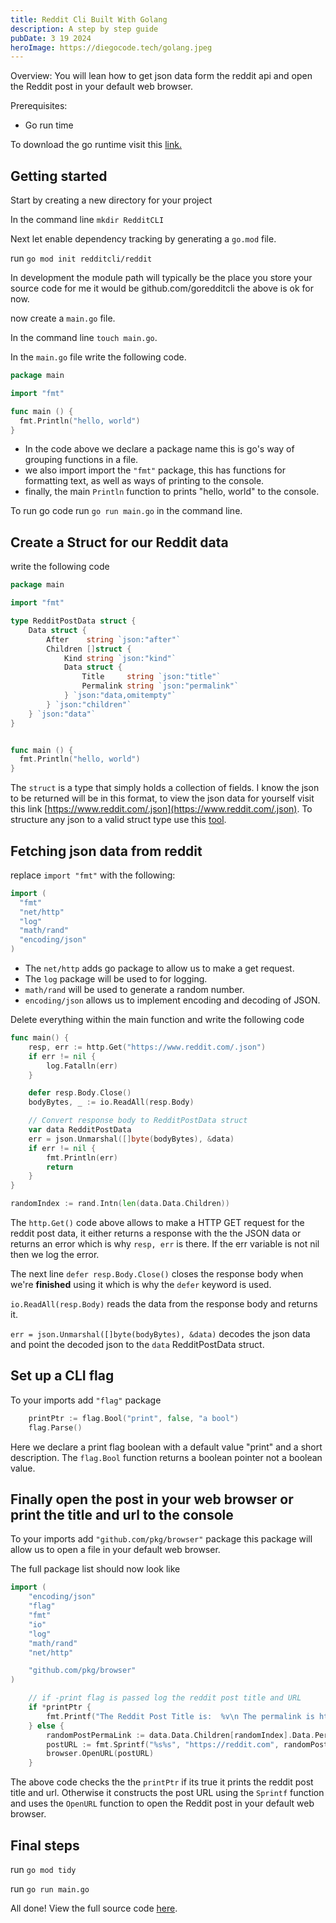 ```yaml
---
title: Reddit Cli Built With Golang
description: A step by step guide
pubDate: 3 19 2024
heroImage: https://diegocode.tech/golang.jpeg
---
```


Overview: You will lean how to get json data form the reddit api and open the Reddit post in your default web browser.

Prerequisites:

- Go run time

To download the go runtime visit this [link.](https://go.dev/doc/install)

## Getting started

Start by creating a new directory for your project

In the command line `mkdir RedditCLI`

Next let enable dependency tracking by generating a `go.mod` file.

run `go mod init redditcli/reddit`

In development the module path will typically be the place you store your source code for me it would be github.com/goredditcli the above is ok for now.

now create a `main.go` file.

In the command line `touch main.go`.

In the `main.go` file write the following code.

```go
package main

import "fmt"

func main () {
  fmt.Println("hello, world")
}
```

- In the code above we declare a package name this is go's way of grouping functions in a file.
- we also import import the `"fmt"` package, this has functions for formatting text, as well as ways of printing to the console.
- finally, the main `Println` function to prints "hello, world" to the console.

To run go code run `go run main.go` in the command line.

## Create a Struct for our Reddit data

write the following code

```go
package main

import "fmt"

type RedditPostData struct {
    Data struct {
        After    string `json:"after"`
        Children []struct {
            Kind string `json:"kind"`
            Data struct {
                Title     string `json:"title"`
                Permalink string `json:"permalink"`
            } `json:"data,omitempty"`
        } `json:"children"`
    } `json:"data"`
}


func main () {
  fmt.Println("hello, world")
}
```

The `struct` is a type that simply holds a collection of fields. I know the json to be returned will be in this format, to view the json data for yourself visit this link [https://www.reddit.com/.json](https://www.reddit.com/.json). To structure any json to a valid struct type use this [tool](https://mholt.github.io/json-to-go/).

## Fetching json data from reddit

replace `import "fmt"` with the following:

```go
import (
  "fmt"
  "net/http"
  "log"
  "math/rand"
  "encoding/json"
)
```

- The `net/http` adds go package to allow us to make a get request.
- The `log` package will be used to for logging.
- `math/rand` will be used to generate a random number.
- `encoding/json` allows us to implement encoding and decoding of JSON.

Delete everything within the main function and write the following code

```go
func main() {
    resp, err := http.Get("https://www.reddit.com/.json")
    if err != nil {
        log.Fatalln(err)
    }

    defer resp.Body.Close()
    bodyBytes, _ := io.ReadAll(resp.Body)

    // Convert response body to RedditPostData struct
    var data RedditPostData
    err = json.Unmarshal([]byte(bodyBytes), &data)
    if err != nil {
        fmt.Println(err)
        return
    }
}

randomIndex := rand.Intn(len(data.Data.Children))
```

The `http.Get()` code above allows to make a HTTP GET request for the reddit post data, it either returns a response with the the JSON data or returns an error which is why `resp, err` is there. If the err variable is not nil then we log the error.

The next line `defer resp.Body.Close()` closes the response body when we're **finished** using it which is why the `defer` keyword is used.

`io.ReadAll(resp.Body)` reads the data from the response body and returns it.

`err = json.Unmarshal([]byte(bodyBytes), &data)` decodes the json data and point the decoded json to the `data` RedditPostData struct.

## Set up a CLI flag

To your imports add `"flag"` package

```go
    printPtr := flag.Bool("print", false, "a bool")
    flag.Parse()
```

Here we declare a print flag boolean with a default value "print" and a short description. The `flag.Bool` function returns a boolean pointer not a boolean value.

## Finally open the post in your web browser or print the title and url to the console

To your imports add `"github.com/pkg/browser"` package this package will allow us to open a file in your default web browser.

The full package list should now look like

```go
import (
	"encoding/json"
	"flag"
	"fmt"
	"io"
	"log"
	"math/rand"
	"net/http"

	"github.com/pkg/browser"
)
```

```go
    // if -print flag is passed log the reddit post title and URL
    if *printPtr {
        fmt.Printf("The Reddit Post Title is:  %v\n The permalink is https://reddit.com%v\n", data.Data.Children[randomIndex].Data.Title, data.Data.Children[randomIndex].Data.Permalink)
    } else {
        randomPostPermaLink := data.Data.Children[randomIndex].Data.Permalink
        postURL := fmt.Sprintf("%s%s", "https://reddit.com", randomPostPermaLink)
        browser.OpenURL(postURL)
    }
```

The above code checks the the `printPtr` if its true it prints the reddit post title and url. Otherwise it constructs the post URL using the `Sprintf` function and uses the `OpenURL` function to open the Reddit post in your default web browser.

## Final steps

run `go mod tidy`

run `go run main.go`

All done! View the full source code [here](https://github.com/DHHZ19/goRedditCLI/blob/main/main.go).
